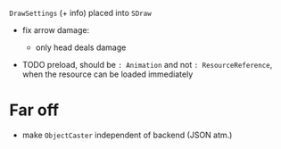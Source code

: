 `DrawSettings` (+ info) placed into `SDraw`

- fix arrow damage:
  - only head deals damage

- TODO preload, should be `: Animation` and not `: ResourceReference`, when the resource can be loaded immediately

# Far off

- make `ObjectCaster` independent of backend (JSON atm.)
